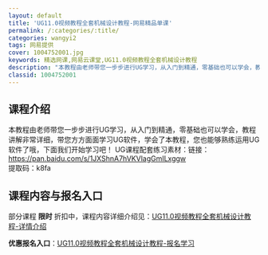 ```yaml
---
layout: default
title: 'UG11.0视频教程全套机械设计教程-网易精品单课'
permalink: /:categories/:title/
categories: wangyi2
tags: 网易提供
cover: 1004752001.jpg
keywords: 精选网课,网易云课堂,UG11.0视频教程全套机械设计教程
description: "本教程由老师带您一步步进行UG学习，从入门到精通，零基础也可以学会，教程讲解非常详细，带您方方面面学习UG软件，学会了本教程，您也能够熟练运用UG软件了哦，下面我们开始学习吧！UG课程配套练"
classid: 1004752001
---
```


## 课程介绍

本教程由老师带您一步步进行UG学习，从入门到精通，零基础也可以学会，教程讲解非常详细，带您方方面面学习UG软件，学会了本教程，您也能够熟练运用UG软件了哦，下面我们开始学习吧！
UG课程配套练习素材：链接： https://pan.baidu.com/s/1JXShnA7hVKVlagGmILxggw  
提取码：k8fa

## 课程内容与报名入口

部分课程 **限时** 折扣中，课程内容详细介绍见：[UG11.0视频教程全套机械设计教程-详情介绍](https://study.163.com/course/introduction/1004752001.htm?share=1&shareId=1025206652&utm_campaign=share&utm_medium=iphoneShare&utm_source=&utm_u=1025206652)

**优惠报名入口**：[UG11.0视频教程全套机械设计教程-报名学习](https://study.163.com/course/introduction/1004752001.htm?share=1&shareId=1025206652&utm_campaign=share&utm_medium=iphoneShare&utm_source=&utm_u=1025206652)

